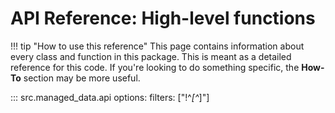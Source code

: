 # API Reference: High-level functions

!!! tip "How to use this reference"
    This page contains information about every class and function in this package. This is meant as a detailed reference for this code. If you're looking to do something specific, the **How-To** section may be more useful. 

::: src.managed_data.api
    options:
      filters: ["!^_[^_]"]